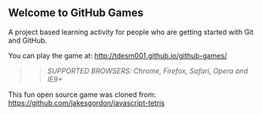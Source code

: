 ## Welcome to GitHub Games

A project based learning activity for people who are getting started with Git and GitHub.

You can play the game at: http://tdesm001.github.io/github-games/

>> _*SUPPORTED BROWSERS*: Chrome, Firefox, Safari, Opera and IE9+_

This fun open source game was cloned from: https://github.com/jakesgordon/javascript-tetris

